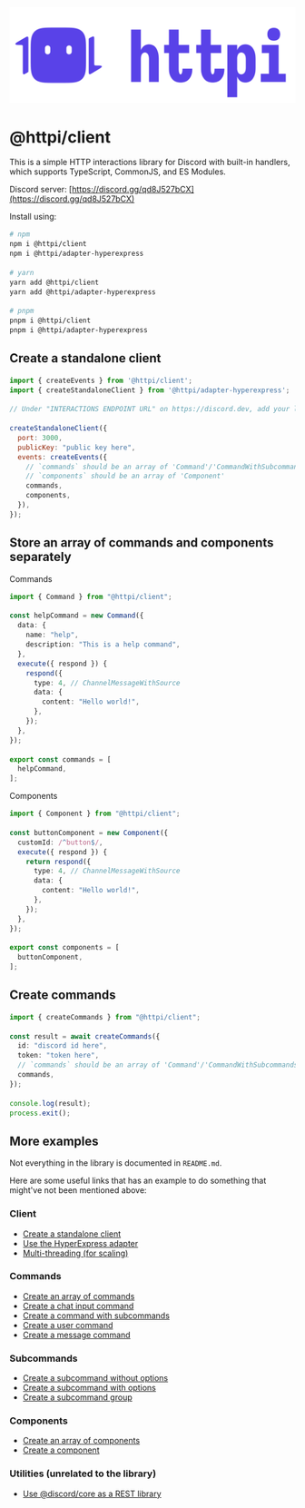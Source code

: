 ![httpi logo](../../assets/httpi_transparent.svg)

# @httpi/client

This is a simple HTTP interactions library for Discord with built-in handlers, which supports TypeScript, CommonJS, and ES Modules.

Discord server: [https://discord.gg/qd8J527bCX](https://discord.gg/qd8J527bCX)

Install using:

```bash
# npm
npm i @httpi/client
npm i @httpi/adapter-hyperexpress

# yarn
yarn add @httpi/client
yarn add @httpi/adapter-hyperexpress

# pnpm
pnpm i @httpi/client
pnpm i @httpi/adapter-hyperexpress
```

## Create a standalone client

```js
import { createEvents } from '@httpi/client';
import { createStandaloneClient } from '@httpi/adapter-hyperexpress';

// Under "INTERACTIONS ENDPOINT URL" on https://discord.dev, add your link with the path "/interactions".

createStandaloneClient({
  port: 3000,
  publicKey: "public key here",
  events: createEvents({
    // `commands` should be an array of 'Command'/'CommandWithSubcommands'
    // `components` should be an array of 'Component'
    commands,
    components,
  }),
});
```

## Store an array of commands and components separately

Commands

```ts
import { Command } from "@httpi/client";

const helpCommand = new Command({
  data: {
    name: "help",
    description: "This is a help command",
  },
  execute({ respond }) {
    respond({
      type: 4, // ChannelMessageWithSource
      data: {
        content: "Hello world!",
      },
    });
  },
});

export const commands = [
  helpCommand,
];
```

Components

```ts
import { Component } from "@httpi/client";

const buttonComponent = new Component({
  customId: /^button$/,
  execute({ respond }) {
    return respond({
      type: 4, // ChannelMessageWithSource
      data: {
        content: "Hello world!",
      },
    });
  },
});

export const components = [
  buttonComponent,
];
```

## Create commands

```ts
import { createCommands } from "@httpi/client";

const result = await createCommands({
  id: "discord id here",
  token: "token here",
  // `commands` should be an array of 'Command'/'CommandWithSubcommands'
  commands,
});

console.log(result);
process.exit();
```

## More examples

Not everything in the library is documented in `README.md`.

Here are some useful links that has an example to do something that might've not been mentioned above:

### Client

- [Create a standalone client](https://github.com/real2two/httpi/blob/main/apps/example/src/http/listen.ts)
- [Use the HyperExpress adapter](https://github.com/real2two/httpi/blob/main/packages/client/src/utils/createStandaloneClient.ts)
- [Multi-threading (for scaling)](https://github.com/real2two/httpi/blob/main/apps/example/src/http/clusters.ts)

### Commands

- [Create an array of commands](https://github.com/real2two/httpi/blob/main/apps/example/src/utils/commands.ts)
- [Create a chat input command](https://github.com/real2two/httpi/blob/main/apps/example/src/commands/command.ts)
- [Create a command with subcommands](https://github.com/real2two/httpi/blob/main/apps/example/src/commands/subcommand.ts)
- [Create a user command](https://github.com/real2two/httpi/blob/main/apps/example/src/commands/userRightClick.ts)
- [Create a message command](https://github.com/real2two/httpi/blob/main/apps/example/src/commands/messageRightClick.ts)

### Subcommands

- [Create a subcommand without options](https://github.com/real2two/httpi/blob/main/apps/example/src/commands/subcommand/group/hello.ts)
- [Create a subcommand with options](https://github.com/real2two/httpi/blob/main/apps/example/src/commands/subcommand/options.ts)
- [Create a subcommand group](https://github.com/real2two/httpi/blob/main/apps/example/src/commands/subcommand/group.ts)

### Components

- [Create an array of components](https://github.com/real2two/httpi/blob/main/apps/example/src/utils/components.ts)
- [Create a component](https://github.com/real2two/httpi/blob/main/apps/example/src/components/button.ts)

### Utilities (unrelated to the library)

- [Use @discord/core as a REST library](https://github.com/real2two/httpi/blob/main/apps/example/src/utils/rest.ts)
